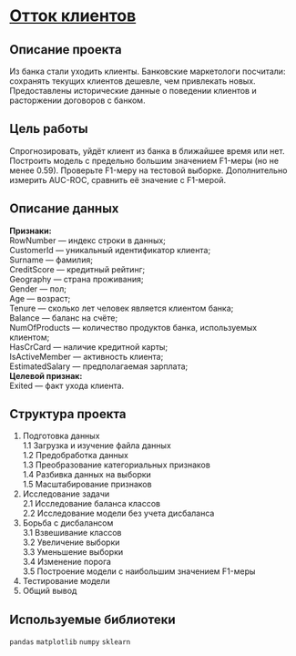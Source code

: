 # [Отток клиентов](https://github.com/IvanZhoglik/yandex-practicum-projects/blob/main/07_supervised_learning/customer_churn.ipynb)

## Описание проекта

Из банка стали уходить клиенты. Банковские маркетологи посчитали: сохранять текущих клиентов дешевле, чем привлекать новых. Предоставлены исторические данные о поведении клиентов и расторжении договоров с банком.

## Цель работы

Спрогнозировать, уйдёт клиент из банка в ближайшее время или нет. Построить модель с предельно большим значением F1-меры (но не менее 0.59). Проверьте F1-меру на тестовой выборке. Дополнительно измерить AUC-ROC, сравнить её значение с F1-мерой.

## Описание данных

**Признаки:**
<br>RowNumber — индекс строки в данных;
<br>CustomerId — уникальный идентификатор клиента;
<br>Surname — фамилия;
<br>CreditScore — кредитный рейтинг;
<br>Geography — страна проживания;
<br>Gender — пол;
<br>Age — возраст;
<br>Tenure — сколько лет человек является клиентом банка;
<br>Balance — баланс на счёте;
<br>NumOfProducts — количество продуктов банка, используемых клиентом;
<br>HasCrCard — наличие кредитной карты;
<br>IsActiveMember — активность клиента;
<br>EstimatedSalary — предполагаемая зарплата;
<br>**Целевой признак:**
<br>Exited — факт ухода клиента.

## Структура проекта

1. Подготовка данных
<br>1.1  Загрузка и изучение файла данных
<br>1.2  Предобработка данных
<br>1.3  Преобразование категориальных признаков
<br>1.4  Разбивка данных на выборки
<br>1.5  Масштабирование признаков
2. Исследование задачи
<br>2.1  Исследование баланса классов
<br>2.2  Исследование модели без учета дисбаланса
3. Борьба с дисбалансом
<br>3.1  Взвешивание классов
<br>3.2  Увеличение выборки
<br>3.3  Уменьшение выборки
<br>3.4  Изменение порога
<br>3.5  Построение модели с наибольшим значением F1-меры
4. Тестирование модели
5. Общий вывод

## Используемые библиотеки
`pandas` `matplotlib` `numpy` `sklearn`
